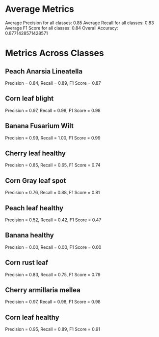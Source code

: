# Average Metrics
Average Precision for all classes: 0.85
Average Recall for all classes: 0.83
Average F1 Score for all classes: 0.84
Overall Accuracy: 0.8771428571428571

# Metrics Across Classes
## Peach Anarsia Lineatella
Precision = 0.84, Recall = 0.89, F1 Score = 0.87
## Corn leaf blight
Precision = 0.97, Recall = 0.98, F1 Score = 0.98
## Banana Fusarium Wilt
Precision = 0.99, Recall = 1.00, F1 Score = 0.99
## Cherry leaf healthy
Precision = 0.85, Recall = 0.65, F1 Score = 0.74
## Corn Gray leaf spot
Precision = 0.76, Recall = 0.88, F1 Score = 0.81
## Peach leaf healthy
Precision = 0.52, Recall = 0.42, F1 Score = 0.47
## Banana healthy
Precision = 0.00, Recall = 0.00, F1 Score = 0.00
## Corn rust leaf
Precision = 0.83, Recall = 0.75, F1 Score = 0.79
## Cherry armillaria mellea
Precision = 0.97, Recall = 0.98, F1 Score = 0.98
## Corn leaf healthy
Precision = 0.95, Recall = 0.89, F1 Score = 0.91
